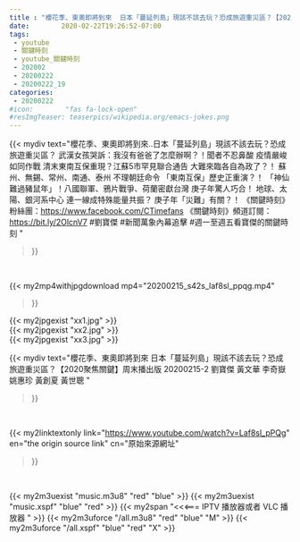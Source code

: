 ```yaml
---
title : "櫻花季、東奧即將到來  日本「蔓延列島」現該不該去玩？恐成旅遊重災區？【2020聚焦關鍵】周末播出版 20200215-2 劉寶傑 黃文華 李奇嶽 姚惠珍 黃創夏 黃世聰 "
date:        2020-02-22T19:26:52-07:00
tags:
 - youtube
 - 關鍵時刻
 - youtube_關鍵時刻
 - 202002
 - 20200222
 - 20200222_19
categories:
 - 20200222
#icon:        "fas fa-lock-open"
#resImgTeaser: teaserpics/wikipedia.org/emacs-jokes.png
---
```


{{< mydiv text="櫻花季、東奧即將到來..日本「蔓延列島」現該不該去玩？恐成旅遊重災區？ 武漢女孩哭訴：我沒有爸爸了怎麼辦啊？！聞者不忍鼻酸 疫情嚴峻如同作戰 清末東南互保重現？江蘇5市罕見聯合通告 大難來臨各自為政了？！ 蘇州、無錫、常州、南通、泰州 不理朝廷命令 「東南互保」歷史正重演？！ 「神仙難過豬鼠年」！八國聯軍、鴉片戰爭、荷蘭密獻台灣 庚子年驚人巧合！ 地球、太陽、銀河系中心 連一線成特殊能量共振？ 庚子年「災難」有關？！  《關鍵時刻》粉絲團：https://www.facebook.com/CTimefans 《關鍵時刻》頻道訂閱：https://bit.ly/2OlcnV7  #劉寶傑 #新聞萬象內幕追擊 #週一至週五看寶傑的關鍵時刻 "
>}}
<br>


{{< my2mp4withjpgdownload mp4="20200215_s42s_laf8sl_ppqg.mp4"
>}}

{{< my2jpgexist "xx1.jpg" >}}<br>
{{< my2jpgexist "xx2.jpg" >}}<br>
{{< my2jpgexist "xx3.jpg" >}}<br>



{{< mydiv text="櫻花季、東奧即將到來  日本「蔓延列島」現該不該去玩？恐成旅遊重災區？【2020聚焦關鍵】周末播出版 20200215-2 劉寶傑 黃文華 李奇嶽 姚惠珍 黃創夏 黃世聰 "
>}}
<br>

{{< my2linktextonly link="https://www.youtube.com/watch?v=Laf8sl_pPQg"
en="the origin source link" cn="原始來源網址"
>}}


<br>

{{< my2m3uexist "music.m3u8" "red"  "blue" >}} {{< my2m3uexist "music.xspf" "blue" "red"  >}} {{< my2span "<<<=== IPTV 播放器或者 VLC 播放器 " >}} {{< my2m3uforce "/all.m3u8" "red"  "blue" "M" >}} {{< my2m3uforce "/all.xspf" "blue" "red"  "X" >}} 
